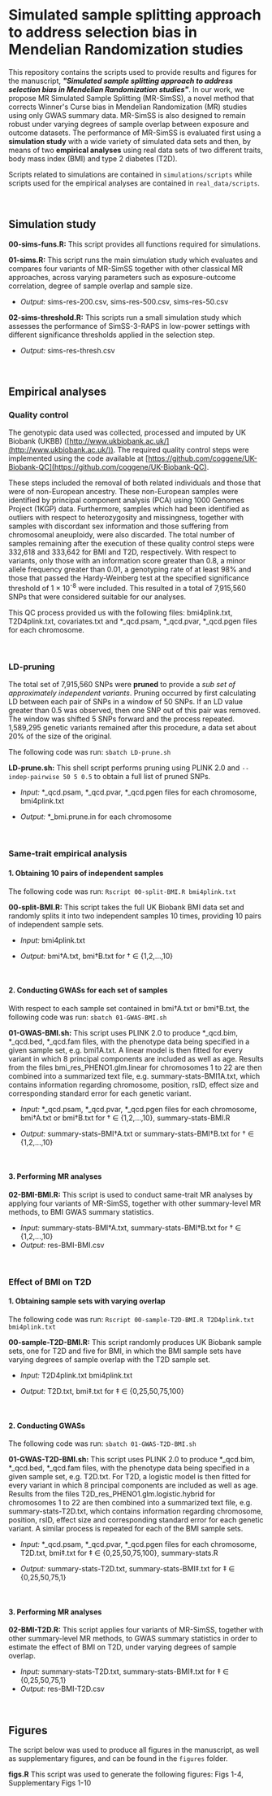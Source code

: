 # Simulated sample splitting approach to address selection bias in Mendelian Randomization studies

This repository contains the scripts used to provide results and figures for the manuscript, ***"Simulated sample splitting approach to address selection bias in Mendelian Randomization studies"***. In our work, we propose MR Simulated Sample Splitting (MR-SimSS), a novel method that corrects Winner's Curse bias in Mendelian Randomization (MR) studies using only GWAS summary data. MR-SimSS is also designed to remain robust under varying degrees of sample overlap between exposure and outcome datasets. The performance of MR-SimSS is evaluated first using a **simulation study** with a wide variety of simulated data sets and then, by means of two **empirical analyses** using real data sets of two different traits, body mass index (BMI) and type 2 diabetes (T2D).

Scripts related to simulations are contained in `simulations/scripts` while scripts used for the empirical analyses are contained in `real_data/scripts`.

&nbsp;

## Simulation study

**00-sims-funs.R:** This script provides all functions required for simulations.

**01-sims.R:** This script runs the main simulation study which evaluates
and compares four variants of MR-SimSS together with other classical MR approaches, across varying parameters such as exposure-outcome correlation, degree of sample overlap and sample size.

- *Output:* sims-res-200.csv, sims-res-500.csv, sims-res-50.csv

**02-sims-threshold.R:** This scripts run a small simulation study which assesses the
performance of SimSS-3-RAPS in low-power settings with different significance
thresholds applied in the selection step.

- *Output:* sims-res-thresh.csv

&nbsp;

## Empirical analyses

### Quality control

The genotypic data used was collected, processed and imputed by UK Biobank (UKBB) ([http://www.ukbiobank.ac.uk/](http://www.ukbiobank.ac.uk/)). The required quality control steps were implemented using the code available at [https://github.com/coggene/UK-Biobank-QC](https://github.com/coggene/UK-Biobank-QC).

These steps included the removal of both related individuals and those that were of non-European ancestry. These non-European samples were identified by principal component analysis (PCA) using 1000 Genomes Project (1KGP) data. Furthermore, samples which had been identified as outliers with respect to heterozygosity and missingness, together with samples with discordant sex information and those suffering from chromosomal aneuploidy, were also discarded. The total number of samples remaining after the execution of these quality control steps were 332,618 and 333,642 for BMI and T2D, respectively. With respect to variants, only those with an information score greater than 0.8, a minor allele frequency greater than 0.01, a genotyping rate of at least 98% and those that passed the Hardy-Weinberg test at the specified significance threshold of 1 <span>&#215;</span> 10<sup>-8</sup> were included. This resulted in a total of 7,915,560 SNPs that were considered suitable for our analyses. 

This QC process provided us with the following files: bmi4plink.txt, T2D4plink.txt, covariates.txt and \*_qcd.psam, \*_qcd.pvar, \*_qcd.pgen files for each chromosome.

&nbsp;

### LD-pruning

The total set of 7,915,560 SNPs were **pruned** to provide a *sub set of approximately independent variants*. Pruning occurred by first calculating LD between each pair of SNPs in a window of 50 SNPs. If an LD value greater than 0.5 was observed, then one SNP out of this pair was removed. The window was shifted 5 SNPs forward and the process repeated. 1,589,295 genetic variants remained after this procedure, a data set about 20% of the size of the original.

The following code was run: `sbatch LD-prune.sh`

**LD-prune.sh:** This shell script performs pruning using PLINK 2.0 and `--indep-pairwise 50 5 0.5` to obtain a full list of pruned SNPs.

- *Input:* \*_qcd.psam, \*_qcd.pvar, \*_qcd.pgen files for each chromosome, bmi4plink.txt

- *Output:* \*_bmi.prune.in for each chromosome

&nbsp;

### **Same-trait empirical analysis**

#### 1. Obtaining 10 pairs of independent samples

The following code was run: `Rscript 00-split-BMI.R bmi4plink.txt`

**00-split-BMI.R:** This script takes the full UK Biobank BMI data set and randomly splits it into two independent samples 10 times, providing 10 pairs of independent sample sets. 

- *Input:* bmi4plink.txt

- *Output:* bmi$\dagger$A.txt, bmi$\dagger$B.txt for $\dagger$ $\in$ {1,2,...,10}

&nbsp;

#### 2. Conducting GWASs for each set of samples

With respect to each sample set contained in bmi$\dagger$A.txt or bmi$\dagger$B.txt, the following code was run: `sbatch 01-GWAS-BMI.sh`

**01-GWAS-BMI.sh:** This script uses PLINK 2.0 to produce \*_qcd.bim, \*_qcd.bed, \*_qcd.fam files, with the phenotype data being specified in a given sample set, e.g. bmi1A.txt. A linear model is then fitted for every variant in which 8 principal components are included as well as age. Results from the files bmi_res_PHENO1.glm.linear for chromosomes 1 to 22 are then combined into a summarized text file, e.g. summary-stats-BMI1A.txt, which contains information regarding chromosome, position, rsID, effect size and corresponding standard error for each genetic variant.

- *Input:* \*_qcd.psam, \*_qcd.pvar, \*_qcd.pgen files for each chromosome, bmi$\dagger$A.txt or bmi$\dagger$B.txt for $\dagger$ $\in$ {1,2,...,10}, summary-stats-BMI.R

- *Output:* summary-stats-BMI$\dagger$A.txt or summary-stats-BMI$\dagger$B.txt for $\dagger$ $\in$ {1,2,...,10}


&nbsp;

#### 3. Performing MR analyses

**02-BMI-BMI.R:** This script is used to conduct same-trait MR analyses by applying four variants of MR-SimSS, together with other summary-level MR methods, to BMI GWAS summary statistics.

- *Input:* summary-stats-BMI$\dagger$A.txt, summary-stats-BMI$\dagger$B.txt for $\dagger$ $\in$ {1,2,...,10}
- *Output:* res-BMI-BMI.csv

&nbsp;


### **Effect of BMI on T2D**

#### 1. Obtaining sample sets with varying overlap

The following code was run: `Rscript 00-sample-T2D-BMI.R T2D4plink.txt bmi4plink.txt`

**00-sample-T2D-BMI.R:** This script randomly produces UK Biobank sample sets, one for T2D and five for BMI, in which the BMI sample sets have varying degrees of sample overlap with the T2D sample set.  

- *Input:* T2D4plink.txt bmi4plink.txt

- *Output:* T2D.txt, bmi$\ddagger$.txt for $\ddagger$ $\in$ {0,25,50,75,100}

&nbsp;

#### 2. Conducting GWASs

The following code was run: `sbatch 01-GWAS-T2D-BMI.sh`

**01-GWAS-T2D-BMI.sh:** This script uses PLINK 2.0 to produce \*_qcd.bim, \*_qcd.bed, \*_qcd.fam files, with the phenotype data being specified in a given sample set, e.g. T2D.txt. For T2D, a logistic model is then fitted for every variant in which 8 principal components are included as well as age. Results from the files T2D_res_PHENO1.glm.logistic.hybrid for chromosomes 1 to 22 are then combined into a summarized text file, e.g. summary-stats-T2D.txt, which contains information regarding chromosome, position, rsID, effect size and corresponding standard error for each genetic variant. A similar process is repeated for each of the BMI sample sets.

- *Input:* \*_qcd.psam, \*_qcd.pvar, \*_qcd.pgen files for each chromosome, T2D.txt, bmi$\ddagger$.txt for $\ddagger$ $\in$ {0,25,50,75,100}, summary-stats.R

- *Output:* summary-stats-T2D.txt, summary-stats-BMI$\ddagger$.txt for $\ddagger$ $\in$ {0,25,50,75,1}

&nbsp;

#### 3. Performing MR analyses

**02-BMI-T2D.R:** This script applies four variants of MR-SimSS, together with other summary-level MR methods, to GWAS summary statistics in order to estimate the effect of BMI on T2D, under varying degrees of sample overlap.

- *Input:* summary-stats-T2D.txt, summary-stats-BMI$\ddagger$.txt for $\ddagger$ $\in$ {0,25,50,75,1}
- *Output:* res-BMI-T2D.csv

&nbsp;

## Figures

The script below was used to produce all figures in the manuscript, as well as supplementary figures, and can be found in the `figures` folder.

**figs.R** This script  was used to generate the following figures: Figs 1-4, Supplementary Figs 1-10
